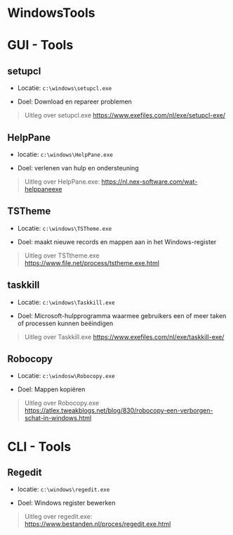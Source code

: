 # WindowsTools

# GUI - Tools

  ## setupcl
  - Locatie: ``c:\windows\setupcl.exe``

  - Doel: Download en repareer problemen

  > Uitleg over setupcl.exe
    https://www.exefiles.com/nl/exe/setupcl-exe/
 
  ## HelpPane
  - locatie: ``c:\windows\HelpPane.exe``

  - Doel: verlenen van hulp en ondersteuning

  > Uitleg over HelpPane.exe:
    https://nl.nex-software.com/wat-helppaneexe
    
   ## TSTheme
   - Locatie: ``c:\windows\TSTheme.exe``

   - Doel: maakt nieuwe records en mappen aan in het Windows-register 

   > Uitleg over TSTtheme.exe
     https://www.file.net/process/tstheme.exe.html
     
   ## taskkill
   - Locatie: ``c:\windows\Taskkill.exe``
   
   - Doel: Microsoft-hulpprogramma waarmee gebruikers een of meer taken of processen kunnen beëindigen

   > Uitleg over Taskkill.exe
     https://www.exefiles.com/nl/exe/taskkill-exe/
     
   ## Robocopy
   - Locatie: ``c:\windosw\Robocopy.exe``

   - Doel: Mappen kopiëren

   > Uitleg over Robocopy.exe
     https://atlex.tweakblogs.net/blog/830/robocopy-een-verborgen-schat-in-windows.html
    
   
   # CLI - Tools
   
   ## Regedit
   - locatie: ``c:\windows\regedit.exe``

   - Doel: Windows register bewerken

   > Uitleg over regedit.exe:
     https://www.bestanden.nl/proces/regedit.exe.html
     
